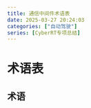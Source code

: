 ```yaml
---
title: 通信中间件术语表
date: 2025-03-27 20:24:03
categories: ["自动驾驶"]
series: [CyberRT专项总结]
---
```


# 术语表

## 术语

